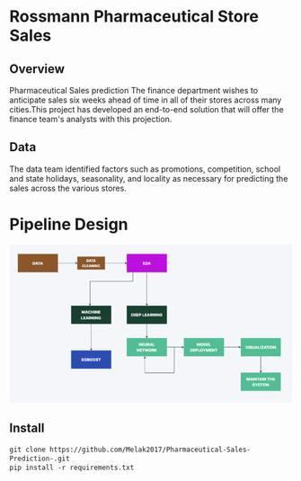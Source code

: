 # Rossmann Pharmaceutical Store Sales

## Overview

Pharmaceutical Sales prediction
The finance department wishes to anticipate sales six weeks ahead of time in all of their stores across many cities.This project has developed an end-to-end solution that will offer the finance team's analysts with this projection.

## Data

The data team identified factors such as promotions, competition, school and state holidays, seasonality, and locality as necessary for predicting the sales across the various stores.

# Pipeline Design

![Pipeline Design](ml_analysis_practice/Pipeline.PNG)

## Install

```
git clone https://github.com/Melak2017/Pharmaceutical-Sales-Prediction-.git
pip install -r requirements.txt
```
